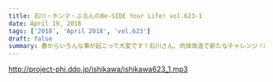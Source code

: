 ```yaml
---
title: 石川・ホンマ・ぶるんのBe-SIDE Your Life! vol.623-1
date: April 19, 2018
tags: ['2018', 'April 2018', 'vol.623']
draft: false
summary: 春からいろんな事が起こって大変です！石川さん、肉体改造で新たなチャレンジ！MIUR
---
```


http://project-phi.ddo.jp/ishikawa/ishikawa623_1.mp3